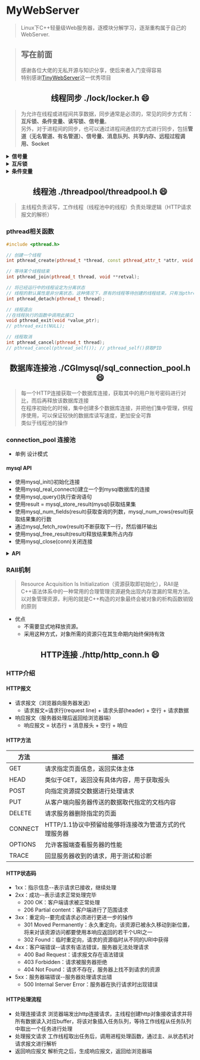 # MyWebServer
> Linux下C++轻量级Web服务器，逐模块分解学习，逐渐重构属于自己的WebServer.

>## 写在前面
> 感谢各位大佬的无私开源与知识分享，使后来者入门变得容易 \
> 特别感谢[TinyWebServer](https://github.com/qinguoyi/TinyWebServer)这一优秀项目


## <div align="center"> 线程同步 ./lock/locker.h :smile: </div> 
> 为允许在线程或进程间共享数据，同步通常是必须的，常见的同步方式有：**互斥锁、条件变量、读写锁、信号量**。\
> 另外，对于进程间的同步，也可以通过进程间通信的方式进行同步，包括**管道（无名管道、有名管道）、信号量、消息队列、共享内存、远程过程调用、Socket**

<details>
<summary> <b> 信号量 </b> </summary>

> 访问具有原子性，用以解决进程或线程间共享资源引发的同步问题 \
> 等待信号量：信号量为0，程序等待；信号量大于0，信号量减一，程序继续运行 \
> 发送信号量：信号量加1 

```c++
#include <semaphore.h>
```
- 相关函数
    - 创建信号量 
    ```c++
    int sem_init(sem_t *sem, int pshared, unsigned int value); // 初始化由 sem 指向的信号对象，并给它一个初始的整数值 value。pshared 控制信号量的类型，值为 0 代表该信号量用于多线程间的同步，值如果大于 0 表示可以共享，用于多个相关进程间的同步
    ```
   - sem_wait、sem_trywait
    ```c++
    int sem_wait(sem_t *sem); // 阻塞的函数 sem value > 0，则该信号量值减去 1 并立即返回。若sem value = 0，则阻塞直到 sem value > 0，此时立即减去 1，然后返回
    int sem_trywait(sem_t *sem); // 非阻塞的函数
    ```
   - sem_post
    ```c++
    int sem_post(sem_t *sem); // 把指定的信号量 sem 的值加 1，唤醒正在等待该信号量的任意线程 
    ```
    - sem_getvalue
    ```c++
    int sem_getvalue(sem_t *sem, int *sval); // 获取信号量 sem 的当前值，把该值保存在 sval，若有 1 个或者多个线程正在调用 sem_wait 阻塞在该信号量上，该函数返回阻塞在该信号量上进程或线程个数
    ```
    - sem_destroy
    ```c++
    int sem_destroy(sem_t *sem); // 清理信号量,成功则返回 0，失败返回 -1
    ```

</details>


<details>
<summary> <b> 互斥锁 </b> </summary>

- 线程互斥
    > 任何时刻，保证只有一个执行流进入临界区访问临界资源，通常对临界资源起到保护作用     
- 临界资源
    > 多线程执行流共享的资源就叫做临界资源临界区
- 原子性
    > 不会被任何调度机制打断的操作，该操作只有两态（无中间态，即使被打断，也不会受影响），要么完成，要么未完成
- 互斥量mutex
    > 多个线程对一个共享变量进行操控时，会引发数据不一致的问题。此时就引入了互斥量（也叫互斥锁）的概念，来保证共享数据操作的完整性。在被加锁的任一时刻，临界区的代码只能被一个线程访问。
- 互斥量接口
    >  **互斥量其实就是一把锁，是一个类型为pthread_mutex_t 的变量**，使用前需要进行初始化操作，使用完之后需要对锁资源进行释放
    - 初始化互斥量  
        - 静态分配
        ```c++
        pthread_mutex_t mutex = PTHREAD_MUTEX_INITIALIZER;
        ```
        - 动态分配
        ```c++
        int pthread_mutex_init(pthread_mutex_t *mutex, const pthread_mutex_attr_t *mutexattr);
        ```
    - 加锁
    >对共享资源的访问，要对互斥量进行加锁，如果互斥量已经上了锁，调用线程会阻塞，直到互斥量被解锁
    ```c++
    int pthread_mutex_lock(pthread_mutex *mutex);
    int pthread_mutex_trylock(pthread_mutex_t *mutex);
    ```
    - 解锁
    > 在完成了对共享资源的访问后，要对互斥量进行解锁
    ```c++
    int pthread_mutex_unlock(pthread_mutex_t *mutex);
    ```
    - 销毁锁
    > 使用完成后，需要进行销毁以释放资源  
    ```c++
    int pthread_mutex_destroy(pthread_mutex *mutex);
    ```

</details>

<details>
<summary> <b> 条件变量 </b> </summary>

> 条件变量用来等待而不是上锁，用于自动阻塞一个线程，直到某特殊情况发送为止，通常条件变量与互斥锁同时使用

- 相关函数
    ```c++
    #include <pthread.h>
    //销毁条件变量
    int pthread_cond_destroy(pthread_cond_t *cond);
    //初始化条件变量
    int pthread_cond_init(pthread_cond_t *restrict cond,
        const pthread_condattr_t *restrict attr);
    //阻塞在条件变量上
    int pthread_cond_wait(pthread_cond_t *cv,
                        pthread_mutex_t *mutex);
    //解除在条件变量上的阻塞
    int pthread_cond_signal(pthread_cond_t *cv);
    //释放阻塞的所有线程
    int pthread_cond_broadcast(pthread_cond_t *cv);
    //阻塞直到指定时间
    int pthread_cond_timedwait(pthread_cond_t *cv,
    pthread_mutex_t *mp, const structtimespec * abstime);
    ```

</details>


## <div align="center"> 线程池  ./threadpool/threadpool.h  :smile:</div> 
> 主线程负责读写，工作线程（线程池中的线程）负责处理逻辑（HTTP请求报文的解析）

### pthread相关函数
```c++
#include <pthread.h>

// 创建一个线程
int pthread_create(pthread_t *thread, const pthread_attr_t *attr, void *(*start_routine)(void *), void *arg);

// 等待某个线程结束
int pthread_join(pthread_t thread, void **retval);

// 将已经运行中的线程设定为分离状态
// 线程的默认属性是非分离状态，这种情况下，原有的线程等待创建的线程结束。只有当pthread_join()函数返回时，创建的线程才算终止，才能释放自己占用的系统资源。而分离线程不是这样子的，它没有被其他的线程所等待，自己运行结束了，线程也就终止了，马上释放系统资源
int pthread_detach(pthread_t thread);

// 线程退出
//在线程执行的函数中调用此接口
void pthread_exit(void *value_ptr);
// pthread_exit(NULL);

// 线程取消
int pthread_cancel(pthread_t thread);
// pthread_cancel(pthread_self()); // pthread_self()获取PID
```

## <div align="center"> 数据库连接池 ./CGImysql/sql_connection_pool.h :smile:</div> 
> 每一个HTTP连接获取一个数据库连接，获取其中的用户账号密码进行对比，而后再释放该数据库连接 \
> 在程序初始化的时候，集中创建多个数据库连接，并把他们集中管理，供程序使用，可以保证较快的数据库读写速度，更加安全可靠 \
> 类似于线程池的操作

### connection_pool 连接池
- 单例 设计模式

#### mysql API
- 使用mysql_init()初始化连接
- 使用mysql_real_connect()建立一个到mysql数据库的连接
- 使用mysql_query()执行查询语句
- 使用result = mysql_store_result(mysql)获取结果集
- 使用mysql_num_fields(result)获取查询的列数，mysql_num_rows(result)获取结果集的行数
- 通过mysql_fetch_row(result)不断获取下一行，然后循环输出
- 使用mysql_free_result(result)释放结果集所占内存
- 使用mysql_close(conn)关闭连接

<details>
<summary> <b> API </b> </summary>

```c++
// 初始化
MYSQL *mysql_init(MYSQL *mysql); // 返回分配的句柄MYSQL指针


// 连接数据库
MYSQL *mysql_real_connect(MYSQL *mysql, const char *host, const char *user, const char *passwd, const char *db, unsigned int port, const char *unix_socket, unsigned long client_flag); // 成功返回 连接句柄,失败返回 NULL

// 关闭连接
mysql_close(mysql);

// 读取数据
int mysql_query(MYSQL *mysql, const char *query);

// 获取结果集
MTSQL_RES * mysql_store_result (MYSQL * mysql); // 成功返回结果集，失败返回NULL

typedef struct MYSQL_RES {
  uint64_t row_count;
  MYSQL_FIELD *fields;
  struct MYSQL_DATA *data;
  MYSQL_ROWS *data_cursor;
  unsigned long *lengths; /* column lengths of current row */
  MYSQL *handle;          /* for unbuffered reads */
  const struct MYSQL_METHODS *methods;
  MYSQL_ROW row;         /* If unbuffered read */
  MYSQL_ROW current_row; /* buffer to current row */
  struct MEM_ROOT *field_alloc;
  unsigned int field_count, current_field;
  bool eof; /* Used by mysql_fetch_row */
  /* mysql_stmt_close() had to cancel this result */
  bool unbuffered_fetch_cancelled;
  enum enum_resultset_metadata metadata;
  void *extension;
} MYSQL_RES;

// 获取结果集 一行一行fetch结果集中的数据
MYSQL_ROW * mysql_fetch_row(MYSQL_RES * result);

typedef struct MYSQL_ROWS {
  struct MYSQL_ROWS *next; /* list of rows */
  MYSQL_ROW data;
  unsigned long length;
} MYSQL_ROWS;

// 解析结果多少行
unsigned int mysql_num_fields (MYSQL_RES *res);

// 从mysql中句柄中解析有多少行
unsigned int mysql_field_count(MYSQL *mysql);

// 获取表头
MYSQL_FIELD *mysql_fetch_fields(MYSQL_RES *res);

typedef struct st_mysql_field {                                                             
 96   char *name;                 /* Name of column */
 97   char *org_name;             /* Original column name, if an alias */
 98   char *table;                /* Table of column if column was a field */
 99   char *org_table;            /* Org table name, if table was an alias */
100   char *db;                   /* Database for table */
101   char *catalog;          /* Catalog for table */
102   char *def;                  /* Default value (set by mysql_list_fields) */
}MYSQL_FIELD
```

</details>

### RAII机制
> Resource Acquisition Is Initialization（资源获取即初始化），RAII是C++语法体系中的一种常用的合理管理资源避免出现内存泄漏的常用方法。以对象管理资源，利用的就是C++构造的对象最终会被对象的析构函数销毁的原则

- 优点
    - 不需要显式地释放资源。
    - 采用这种方式，对象所需的资源只在其生命期内始终保持有效

## <div align="center"> HTTP连接 ./http/http_conn.h :smile:</div> 
### HTTP介绍

#### HTTP报文
- 请求报文（浏览器向服务器发送）
    - 请求报文=请求行(request line) + 请求头部(header) + 空行 + 请求数据
- 响应报文（服务器处理后返回给浏览器端）
    - 响应报文 = 状态行 + 消息报头 + 空行 + 响应

#### HTTP方法
| 方法 | 描述 | 
| -- | -- |
| GET | 请求指定页面信息，返回实体主体 | 
| HEAD | 类似于GET，返回没有具体内容，用于获取报头 |
| POST | 向指定资源提交数据进行处理请求 |
| PUT | 从客户端向服务器传送的数据取代指定的文档内容 |
| DELETE | 请求服务器删除指定的页面 |
| CONNECT | HTTP/1.1协议中预留给能够将连接改为管道方式的代理服务器 |
| OPTIONS | 允许客服端查看服务器的性能 |
| TRACE | 回显服务器收到的请求，用于测试和诊断 |


#### HTTP状态码
- 1xx：指示信息--表示请求已接收，继续处理
- 2xx：成功--表示请求正常处理完毕
    - 200 OK：客户端请求被正常处理
    - 206 Partial content：客户端进行了范围请求
- 3xx：重定向--要完成请求必须进行更进一步的操作
    - 301 Moved Permanently：永久重定向，该资源已被永久移动到新位置，将来对该资源访问都要使用本响应返回的若干个URI之一
    - 302 Found：临时重定向，请求的资源临时从不同的URI中获得
- 4xx：客户端错误--请求有语法错误，服务器无法处理请求
    - 400 Bad Request：请求报文存在语法错误
    - 403 Forbidden：请求被服务器拒绝
    - 404 Not Found：请求不存在，服务器上找不到请求的资源
- 5xx：服务器端错误--服务器处理请求出错
    - 500 Internal Server Error：服务器在执行请求时出现错误

#### HTTP处理流程
- 处理连接请求 浏览器端发出http连接请求，主线程创建http对象接收请求并将所有数据读入对应buffer，将该对象插入任务队列，等待工作线程从任务队列中取出一个任务进行处理
- 处理报文请求 工作线程取出任务后，调用进程处理函数，通过主、从状态机对请求报文进行解析
- 返回响应报文 解析完之后，生成响应报文，返回给浏览器端